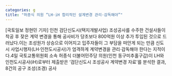 ```yaml
---
categories: g
title: "허종식 의원 “LH·iH 합리적인 설계변경 관리·감독해야”"
---
```

[국토일보 정현민 기자] 인천 검단신도시(택지개발사업) 조성공사를 수주한 건설사들이 착공 후 잦은 계약 변경을 통해 공사비가 당초보다 800억원 이상 추가 투입된 것으로 드러났다.이는 조성원가 상승으로 이어지고 입주자들이 그 부담을 떠안게 되는 만큼 신도시 사업시행자(LH‧인천도시공사)가 엄격하게 계약변경을 관리‧감독해야 한다는 지적이다.4일 국토교통위원회 소속 허종식 더불어민주당 의원(인천 동구미추홀구갑)이 LH와 인천도시공사(iH)로부터 제출받은 ‘검단신도시 조성공사 계약변경 자료’를 분석한 결과, 8건의 공구 조성(조경) 공사